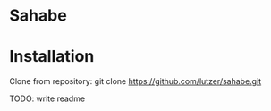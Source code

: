 Sahabe
======

Installation
============
Clone from repository: git clone https://github.com/lutzer/sahabe.git


TODO: write readme
